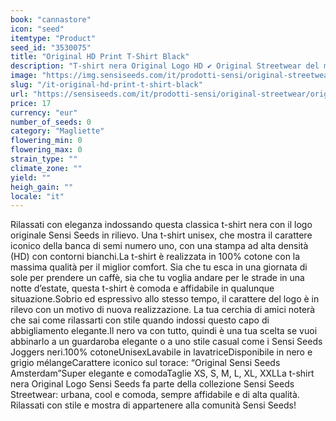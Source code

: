 ```yaml
---
book: "cannastore"
icon: "seed"
itemtype: "Product"
seed_id: "3530075"
title: "Original HD Print T-Shirt Black"
description: "T-shirt nera Original Logo HD ✔ Original Streetwear del marchio Sensi Seeds ✔ Logo iconico in rilievo sul davanti ✔ Unisex ✔ Tutte le taglie da XS a XXL."
image: "https://img.sensiseeds.com/it/prodotti-sensi/original-streetwear/original-hd-print-t-shirt-black-image.png"
slug: "/it-original-hd-print-t-shirt-black"
url: "https://sensiseeds.com/it/prodotti-sensi/original-streetwear/original-hd-print-t-shirt-black?a_aid=cannastore"
price: 17
currency: "eur"
number_of_seeds: 0
category: "Magliette"
flowering_min: 0
flowering_max: 0
strain_type: ""
climate_zone: ""
yield: ""
heigh_gain: ""
locale: "it"
---
```

Rilassati con eleganza indossando questa classica t-shirt nera con il logo originale Sensi Seeds in rilievo. Una t-shirt unisex, che mostra il carattere iconico della banca di semi numero uno, con una stampa ad alta densità (HD) con contorni bianchi.La t-shirt è realizzata in 100% cotone con la massima qualità per il miglior comfort. Sia che tu esca in una giornata di sole per prendere un caffè, sia che tu voglia andare per le strade in una notte d’estate, questa t-shirt è comoda e affidabile in qualunque situazione.Sobrio ed espressivo allo stesso tempo, il carattere del logo è in rilevo con un motivo di nuova realizzazione. La tua cerchia di amici noterà che sai come rilassarti con stile quando indossi questo capo di abbigliamento elegante.Il nero va con tutto, quindi è una tua scelta se vuoi abbinarlo a un guardaroba elegante o a uno stile casual come i Sensi Seeds Joggers neri.100% cotoneUnisexLavabile in lavatriceDisponibile in nero e grigio mélangeCarattere iconico sul torace: “Original Sensi Seeds Amsterdam”Super elegante e comodaTaglie XS, S, M, L, XL, XXLLa t-shirt nera Original Logo Sensi Seeds fa parte della collezione Sensi Seeds Streetwear: urbana, cool e comoda, sempre affidabile e di alta qualità. Rilassati con stile e mostra di appartenere alla comunità Sensi Seeds!

